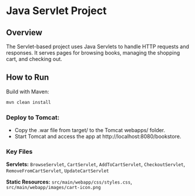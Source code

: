 # Java Servlet Project

## Overview

The Servlet-based project uses Java Servlets to handle HTTP requests and responses. It serves pages for browsing books, managing the shopping cart, and checking out.

## How to Run

 Build with Maven:

```bash
mvn clean install
```

### Deploy to Tomcat:
- Copy the .war file from target/ to the Tomcat webapps/ folder.
- Start Tomcat and access the app at http://localhost:8080/bookstore.
### Key Files
**Servlets:** `BrowseServlet`, `CartServlet`, `AddToCartServlet`, `CheckoutServlet`, `RemoveFromCartServlet`, `UpdateCartServlet`

**Static Resources:** `src/main/webapp/css/styles.css`, `src/main/webapp/images/cart-icon.png`